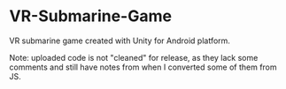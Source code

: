 # VR-Submarine-Game
VR submarine game created with Unity for Android platform.

Note: uploaded code is not "cleaned" for release, as they lack some comments and still have notes from when I converted some of them from JS.
